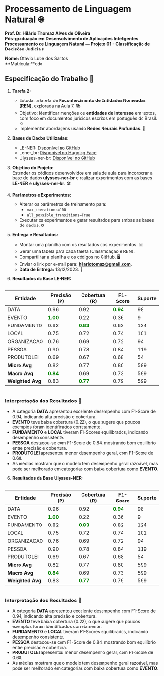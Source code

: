 # Processamento de Linguagem Natural 🌐

**Prof. Dr. Hilário Thomaz Alves de Oliveira**  
**Pós-graduação em Desenvolvimento de Aplicações Inteligentes**  
**Processamento de Linguagem Natural — Projeto 01 - Classificação de Decisões Judiciais**  

**Nome:** Otávio Lube dos Santos  
**Matrícula:**cdo  

## Especificação do Trabalho 📝

1. **Tarefa 2:**  
   - Estudar a tarefa de **Reconhecimento de Entidades Nomeadas (REN)**, explorada na Aula 7. 📚
   - Objetivo: Identificar menções de **entidades de interesse** em textos, com foco em documentos jurídicos escritos em português do Brasil. ⚖️
   - Implementar abordagens usando **Redes Neurais Profundas**. 🤖

2. **Bases de Dados Utilizadas:**  
   - LE-NER: [Disponível no GitHub](https://github.com/messias077/ner_pt/tree/main/data/corpora/le_ner)  
   - Lener_br: [Disponível no Hugging Face](https://huggingface.co/datasets/lener_br)  
   - Ulysses-ner-br: [Disponível no GitHub](https://github.com/ulysses-camara/ulysses-ner-br/tree/main/annotated-corpora/PL_corpus_conll/pl_corpus_categorias)

3. **Objetivo do Projeto:**  
   Estender os códigos desenvolvidos em sala de aula para incorporar a base de dados **ulysses-ner-br** e realizar experimentos com as bases **LE-NER** e **ulysses-ner-br**. 🛠️

4. **Parâmetros e Experimentos:**  
   - Alterar os parâmetros de treinamento para:  
     - `max_iterations=100`
     - `all_possible_transitions=True`
   - Executar os experimentos e gerar resultados para ambas as bases de dados. ⚙️

5. **Entrega e Resultados:**  
   - Montar uma planilha com os resultados dos experimentos. 📊
   - Gerar uma tabela para cada tarefa (Classificação e REN).  
   - Compartilhar a planilha e os códigos no GitHub. 🖥️
   - Enviar o link por e-mail para: **hilariotomaz@gmail.com**.  
   - **Data de Entrega:** 13/12/2023. 📆

6. **Resultados da Base LE-NER:**

<div style="overflow-x:auto;">
<table>
  <thead>
    <tr>
      <th>Entidade</th>
      <th>Precisão (P)</th>
      <th>Cobertura (R)</th>
      <th>F1-Score</th>
      <th>Suporte</th>
    </tr>
  </thead>
  <tbody>
    <tr>
      <td>DATA</td>
      <td>0.96</td>
      <td>0.92</td>
      <td style="font-weight:bold; color:green;">0.94</td>
      <td>98</td>
    </tr>
    <tr>
      <td>EVENTO</td>
      <td style="font-weight:bold; color:green;">1.00</td>
      <td>0.22</td>
      <td>0.36</td>
      <td>9</td>
    </tr>
    <tr>
      <td>FUNDAMENTO</td>
      <td>0.82</td>
      <td style="font-weight:bold; color:green;">0.83</td>
      <td>0.82</td>
      <td>124</td>
    </tr>
    <tr>
      <td>LOCAL</td>
      <td>0.75</td>
      <td>0.72</td>
      <td>0.74</td>
      <td>101</td>
    </tr>
    <tr>
      <td>ORGANIZACAO</td>
      <td>0.76</td>
      <td>0.69</td>
      <td>0.72</td>
      <td>94</td>
    </tr>
    <tr>
      <td>PESSOA</td>
      <td>0.90</td>
      <td>0.78</td>
      <td>0.84</td>
      <td>119</td>
    </tr>
    <tr>
      <td>PRODUTOLEI</td>
      <td>0.69</td>
      <td>0.67</td>
      <td>0.68</td>
      <td>54</td>
    </tr>
    <tr>
      <td><strong>Micro Avg</strong></td>
      <td>0.82</td>
      <td>0.77</td>
      <td>0.80</td>
      <td>599</td>
    </tr>
    <tr>
      <td><strong>Macro Avg</strong></td>
      <td style="font-weight:bold; color:green;">0.84</td>
      <td>0.69</td>
      <td>0.73</td>
      <td>599</td>
    </tr>
    <tr>
      <td><strong>Weighted Avg</strong></td>
      <td>0.83</td>
      <td style="font-weight:bold; color:green;">0.77</td>
      <td>0.79</td>
      <td>599</td>
    </tr>
  </tbody>
</table>
</div>

### Interpretação dos Resultados 🌟
- A categoria **DATA** apresentou excelente desempenho com F1-Score de 0.94, indicando alta precisão e cobertura.
- **EVENTO** teve baixa cobertura (0.22), o que sugere que poucos exemplos foram identificados corretamente.
- **FUNDAMENTO** e **LOCAL** tiveram F1-Scores equilibrados, indicando desempenho consistente.
- **PESSOA** destacou-se com F1-Score de 0.84, mostrando bom equilíbrio entre precisão e cobertura.
- **PRODUTOLEI** apresentou menor desempenho geral, com F1-Score de 0.68.
- As médias mostram que o modelo tem desempenho geral razoável, mas pode ser melhorado em categorias com baixa cobertura como **EVENTO**.

6. **Resultados da Base Ulysses-NER:**

<div style="overflow-x:auto;">
<table>
  <thead>
    <tr>
      <th>Entidade</th>
      <th>Precisão (P)</th>
      <th>Cobertura (R)</th>
      <th>F1-Score</th>
      <th>Suporte</th>
    </tr>
  </thead>
  <tbody>
    <tr>
      <td>DATA</td>
      <td>0.96</td>
      <td>0.92</td>
      <td style="font-weight:bold; color:green;">0.94</td>
      <td>98</td>
    </tr>
    <tr>
      <td>EVENTO</td>
      <td style="font-weight:bold; color:green;">1.00</td>
      <td>0.22</td>
      <td>0.36</td>
      <td>9</td>
    </tr>
    <tr>
      <td>FUNDAMENTO</td>
      <td>0.82</td>
      <td style="font-weight:bold; color:green;">0.83</td>
      <td>0.82</td>
      <td>124</td>
    </tr>
    <tr>
      <td>LOCAL</td>
      <td>0.75</td>
      <td>0.72</td>
      <td>0.74</td>
      <td>101</td>
    </tr>
    <tr>
      <td>ORGANIZACAO</td>
      <td>0.76</td>
      <td>0.69</td>
      <td>0.72</td>
      <td>94</td>
    </tr>
    <tr>
      <td>PESSOA</td>
      <td>0.90</td>
      <td>0.78</td>
      <td>0.84</td>
      <td>119</td>
    </tr>
    <tr>
      <td>PRODUTOLEI</td>
      <td>0.69</td>
      <td>0.67</td>
      <td>0.68</td>
      <td>54</td>
    </tr>
    <tr>
      <td><strong>Micro Avg</strong></td>
      <td>0.82</td>
      <td>0.77</td>
      <td>0.80</td>
      <td>599</td>
    </tr>
    <tr>
      <td><strong>Macro Avg</strong></td>
      <td style="font-weight:bold; color:green;">0.84</td>
      <td>0.69</td>
      <td>0.73</td>
      <td>599</td>
    </tr>
    <tr>
      <td><strong>Weighted Avg</strong></td>
      <td>0.83</td>
      <td style="font-weight:bold; color:green;">0.77</td>
      <td>0.79</td>
      <td>599</td>
    </tr>
  </tbody>
</table>
</div>

### Interpretação dos Resultados 🌟
- A categoria **DATA** apresentou excelente desempenho com F1-Score de 0.94, indicando alta precisão e cobertura.
- **EVENTO** teve baixa cobertura (0.22), o que sugere que poucos exemplos foram identificados corretamente.
- **FUNDAMENTO** e **LOCAL** tiveram F1-Scores equilibrados, indicando desempenho consistente.
- **PESSOA** destacou-se com F1-Score de 0.84, mostrando bom equilíbrio entre precisão e cobertura.
- **PRODUTOLEI** apresentou menor desempenho geral, com F1-Score de 0.68.
- As médias mostram que o modelo tem desempenho geral razoável, mas pode ser melhorado em categorias com baixa cobertura como **EVENTO**.
